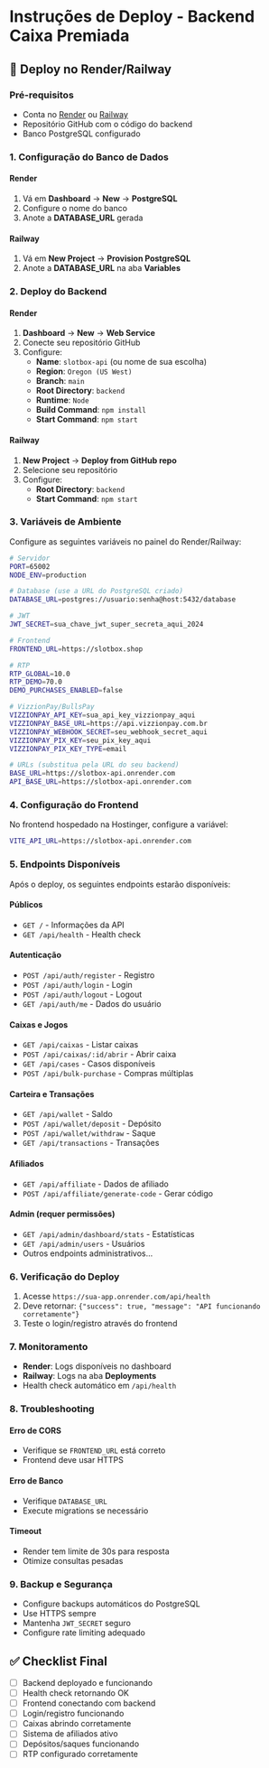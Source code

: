 # Instruções de Deploy - Backend Caixa Premiada

## 🚀 Deploy no Render/Railway

### Pré-requisitos
- Conta no [Render](https://render.com) ou [Railway](https://railway.app)
- Repositório GitHub com o código do backend
- Banco PostgreSQL configurado

### 1. Configuração do Banco de Dados

#### Render
1. Vá em **Dashboard** → **New** → **PostgreSQL**
2. Configure o nome do banco
3. Anote a **DATABASE_URL** gerada

#### Railway
1. Vá em **New Project** → **Provision PostgreSQL**
2. Anote a **DATABASE_URL** na aba **Variables**

### 2. Deploy do Backend

#### Render
1. **Dashboard** → **New** → **Web Service**
2. Conecte seu repositório GitHub
3. Configure:
   - **Name**: `slotbox-api` (ou nome de sua escolha)
   - **Region**: `Oregon (US West)`
   - **Branch**: `main`
   - **Root Directory**: `backend`
   - **Runtime**: `Node`
   - **Build Command**: `npm install`
   - **Start Command**: `npm start`

#### Railway
1. **New Project** → **Deploy from GitHub repo**
2. Selecione seu repositório
3. Configure:
   - **Root Directory**: `backend`
   - **Start Command**: `npm start`

### 3. Variáveis de Ambiente

Configure as seguintes variáveis no painel do Render/Railway:

```bash
# Servidor
PORT=65002
NODE_ENV=production

# Database (use a URL do PostgreSQL criado)
DATABASE_URL=postgres://usuario:senha@host:5432/database

# JWT
JWT_SECRET=sua_chave_jwt_super_secreta_aqui_2024

# Frontend
FRONTEND_URL=https://slotbox.shop

# RTP
RTP_GLOBAL=10.0
RTP_DEMO=70.0
DEMO_PURCHASES_ENABLED=false

# VizzionPay/BullsPay
VIZZIONPAY_API_KEY=sua_api_key_vizzionpay_aqui
VIZZIONPAY_BASE_URL=https://api.vizzionpay.com.br
VIZZIONPAY_WEBHOOK_SECRET=seu_webhook_secret_aqui
VIZZIONPAY_PIX_KEY=seu_pix_key_aqui
VIZZIONPAY_PIX_KEY_TYPE=email

# URLs (substitua pela URL do seu backend)
BASE_URL=https://slotbox-api.onrender.com
API_BASE_URL=https://slotbox-api.onrender.com
```

### 4. Configuração do Frontend

No frontend hospedado na Hostinger, configure a variável:

```bash
VITE_API_URL=https://slotbox-api.onrender.com
```

### 5. Endpoints Disponíveis

Após o deploy, os seguintes endpoints estarão disponíveis:

#### Públicos
- `GET /` - Informações da API
- `GET /api/health` - Health check

#### Autenticação
- `POST /api/auth/register` - Registro
- `POST /api/auth/login` - Login
- `POST /api/auth/logout` - Logout
- `GET /api/auth/me` - Dados do usuário

#### Caixas e Jogos
- `GET /api/caixas` - Listar caixas
- `POST /api/caixas/:id/abrir` - Abrir caixa
- `GET /api/cases` - Casos disponíveis
- `POST /api/bulk-purchase` - Compras múltiplas

#### Carteira e Transações
- `GET /api/wallet` - Saldo
- `POST /api/wallet/deposit` - Depósito
- `POST /api/wallet/withdraw` - Saque
- `GET /api/transactions` - Transações

#### Afiliados
- `GET /api/affiliate` - Dados de afiliado
- `POST /api/affiliate/generate-code` - Gerar código

#### Admin (requer permissões)
- `GET /api/admin/dashboard/stats` - Estatísticas
- `GET /api/admin/users` - Usuários
- Outros endpoints administrativos...

### 6. Verificação do Deploy

1. Acesse `https://sua-app.onrender.com/api/health`
2. Deve retornar: `{"success": true, "message": "API funcionando corretamente"}`
3. Teste o login/registro através do frontend

### 7. Monitoramento

- **Render**: Logs disponíveis no dashboard
- **Railway**: Logs na aba **Deployments**
- Health check automático em `/api/health`

### 8. Troubleshooting

#### Erro de CORS
- Verifique se `FRONTEND_URL` está correto
- Frontend deve usar HTTPS

#### Erro de Banco
- Verifique `DATABASE_URL`
- Execute migrations se necessário

#### Timeout
- Render tem limite de 30s para resposta
- Otimize consultas pesadas

### 9. Backup e Segurança

- Configure backups automáticos do PostgreSQL
- Use HTTPS sempre
- Mantenha `JWT_SECRET` seguro
- Configure rate limiting adequado

## ✅ Checklist Final

- [ ] Backend deployado e funcionando
- [ ] Health check retornando OK
- [ ] Frontend conectando com backend
- [ ] Login/registro funcionando
- [ ] Caixas abrindo corretamente
- [ ] Sistema de afiliados ativo
- [ ] Depósitos/saques funcionando
- [ ] RTP configurado corretamente
